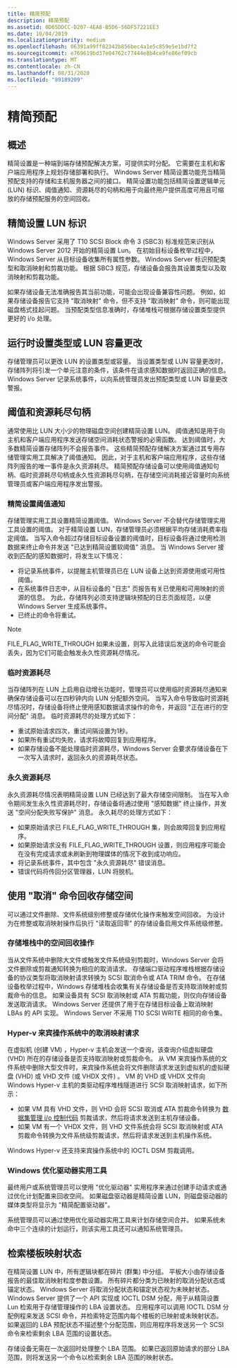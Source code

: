 ```yaml
---
title: 精简预配
description: 精简预配
ms.assetid: 0D65DDCC-D207-4EA8-B5D6-56DF57221EE3
ms.date: 10/04/2019
ms.localizationpriority: medium
ms.openlocfilehash: 06391a99ff82342b856bec4a1e5c859e5e1bd7f2
ms.sourcegitcommit: e769619bd37e04762c77444e8b4ce9fe86ef09cb
ms.translationtype: MT
ms.contentlocale: zh-CN
ms.lasthandoff: 08/31/2020
ms.locfileid: "89189209"
---
```

# <a name="thin-provisioning"></a>精简预配

## <a name="overview"></a>概述

精简设置是一种端到端存储预配解决方案，可提供实时分配。 它需要在主机和客户端应用程序上规划存储部署和执行。 Windows Server 精简设置功能充当精简预配支持的存储和主机服务器之间的接口。 精简设置功能包括精简设置逻辑单元 (LUN) 标识、阈值通知、资源耗尽的句柄和用于向最终用户提供高度可用且可缩放的存储预配服务的空间回收。

## <a name="thin-provisioning-lun-identification"></a>精简设置 LUN 标识

Windows Server 采用了 T10 SCSI Block 命令 3 (SBC3) 标准规范来识别从 Windows Server 2012 开始的精简设置 Lun。 在初始目标设备枚举过程中，Windows Server 从目标设备收集所有属性参数。 Windows Server 标识预配类型和取消映射和剪裁功能。 根据 SBC3 规范，存储设备会报告其设置类型以及取消映射和剪裁功能。

如果存储设备无法准确报告其当前功能，可能会出现设备兼容性问题。 例如，如果存储设备报告它支持 "取消映射" 命令，但不支持 "取消映射" 命令，则可能出现磁盘格式挂起问题。 当预配类型信息准确时，存储堆栈可根据存储设置类型提供更好的 i/o 处理。

## <a name="run-time-provisioning-type-or-lun-capacity-changes"></a>运行时设置类型或 LUN 容量更改

存储管理员可以更改 LUN 的设置类型或容量。 当设置类型或 LUN 容量更改时，存储阵列将引发一个单元注意的条件，该条件在请求感知数据时返回正确的信息。 Windows Server 记录系统事件，以向系统管理员发出预配类型或 LUN 容量更改警报。

## <a name="threshold-and-resource-exhaustion-handles"></a>阈值和资源耗尽句柄

通常使用比 LUN 大小少的物理磁盘空间创建精简设置 LUN。 阈值通知是用于向主机和客户端应用程序发送存储空间消耗状态警报的必需函数。 达到阈值时，大多数精简设置存储阵列不会报告事件。 这些精简预配存储解决方案通过其专用存储管理实用工具解决了阈值通知。 因此，对于主机和客户端应用程序，这些存储阵列报告的唯一事件是永久资源耗尽。 精简预配存储设备可以使用阈值通知句柄、临时资源耗尽句柄或永久性资源耗尽句柄，在存储空间消耗接近容量时向系统管理员或客户端应用程序发出警报。

### <a name="thin-provisioning-threshold-notification"></a>精简设置阈值通知

存储管理实用工具设置精简设置阈值。 Windows Server 不会替代存储管理实用工具设置的阈值。 对于精简设置 LUN，存储管理员必须根据平均存储消耗费率指定阈值。 当写入命令超过存储目标设备设置的阈值时，目标设备将通过使用检测数据来终止命令并发送 "已达到精简设置软阈值" 消息。 当 Windows Server 接收到匹配的感知数据时，将发生以下情况：

- 将记录系统事件，以提醒主机管理员已在 LUN 设备上达到资源使用或可用性阈值。
- 在系统事件日志中，从目标设备的 "日志" 页报告有关已使用和可用映射的资源的信息。 为此，存储阵列必须支持逻辑块预配的日志页面规范，以便 Windows Server 生成系统事件。
- 已终止的命令将重试。

> [!NOTE]
> FILE_FLAG_WRITE_THROUGH 如果未设置，则写入此错误后发送的命令可能会丢失，因为它们可能会触发永久性资源耗尽情况。

### <a name="temporary-resource-exhaustion"></a>临时资源耗尽

当存储阵列在 LUN 上启用自动增长功能时，管理员可以使用临时资源耗尽通知来确保存储设备可以在四秒钟内向 LUN 分配额外空间。 当写入命令导致临时资源耗尽情况时，存储设备将终止使用感知数据请求操作的命令，并返回 "正在进行的空间分配" 消息。 临时资源耗尽的处理方式如下：

- 重试原始请求四次，重试间隔设置为1秒。
- 如果所有重试均失败，请求将故障回复到应用程序。
- 如果存储设备不能处理临时资源耗尽，Windows Server 会要求存储设备在下一次写入请求时，返回永久的资源耗尽状态。

### <a name="permanent-resource-exhaustion"></a>永久资源耗尽

永久资源耗尽情况表明精简设置 LUN 已经达到了最大存储空间限制。 当在写入命令期间发生永久性资源耗尽时，存储设备将通过使用 "感知数据" 终止操作，并发送 "空间分配失败写保护" 消息。 永久耗尽的处理方式如下：

- 如果原始请求已 FILE_FLAG_WRITE_THROUGH 集，则会故障回复到应用程序。
- 如果原始请求没有 FILE_FLAG_WRITE_THROUGH 设置，则应用程序可能会在没有完成请求或未刷新到物理媒体的情况下收到成功响应。
- 将记录系统事件，其中包含 "永久资源耗尽" 错误消息。
- 错误代码将传回分区管理器，LUN 将脱机。

## <a name="storage-space-reclamation-using-the-unmap-command"></a>使用 "取消" 命令回收存储空间

可以通过文件删除、文件系统级别修整或存储优化操作来触发空间回收。 为设计为在修整或取消映射操作后执行 "读取返回零" 的存储设备启用文件系统级修整。

### <a name="space-reclamation-operation-in-the-storage-stack"></a>存储堆栈中的空间回收操作

当从文件系统中删除大文件或触发文件系统级别剪裁时，Windows Server 会将文件删除或剪裁通知转换为相应的取消请求。 存储端口驱动程序堆栈根据存储设备的协议类型将取消映射请求转换为 SCSI 取消命令或 ATA TRIM 命令。 在存储设备枚举过程中，Windows 存储堆栈会收集有关存储设备是否支持取消映射或剪裁命令的信息。 如果设备具有 SCSI 取消映射或 ATA 剪裁功能，则仅向存储设备发送取消请求。 Windows Server 还提供了用于在存储目标设备上取消映射 LBAs 的 API 实现。 Windows Server 不采用 T10 SCSI WRITE 相同的命令集。

### <a name="unmap-requests-from-the-hyper-v-guest-operating-system"></a>Hyper-v 来宾操作系统中的取消映射请求

在虚拟机 (创建 VM) ，Hyper-v 主机会发送一个查询，该查询介绍虚拟硬盘 (VHD) 所在的存储设备是否支持取消映射或剪裁命令。 从 VM 来宾操作系统的文件系统中删除大型文件时，来宾操作系统会将文件删除请求发送到虚拟机的虚拟硬盘 (VHD) 或 VHD 文件 (或 VHDX 文件) 。 VM 的 VHD 或 VHDX 文件向 Windows Hyper-v 主机的类驱动程序堆栈隧道进行 SCSI 取消映射请求，如下所示：

- 如果 VM 具有 VHD 文件，则 VHD 会将 SCSI 取消或 ATA 剪裁命令转换为 [数据集管理 i/o 控制代码](./data-set-management-overview.md) 剪裁请求，然后将请求发送到主机存储设备。
- 如果 VM 有一个 VHDX 文件，则 VHD 文件系统会将 SCSI 取消映射或 ATA 剪裁命令转换为文件系统级剪裁请求，然后将请求发送到主机操作系统。

Windows Hyper-v 还支持来宾操作系统中的 IOCTL DSM 剪裁调用。

### <a name="windows-optimize-drives-utility"></a>Windows 优化驱动器实用工具

最终用户或系统管理员可以使用 "优化驱动器" 实用程序来通过创建手动请求或通过优化计划配置来回收空间。 如果磁盘驱动器是精简设置 LUN，则磁盘驱动器的媒体类型将显示为 "精简配置驱动器"。

系统管理员可以通过使用优化驱动器实用工具来计划存储空间合并。 如果系统未命中三个连续的计划运行，则该实用工具还可以通知系统管理员。

## <a name="retrieving-the-slab-mapping-state"></a>检索楼板映射状态

在精简设置 LUN 中，所有逻辑块都在碎片 (群集) 中分组。 平板大小由存储设备报告的最佳取消映射粒度参数设置。 所有碎片都分类为已映射的取消分配状态或锚定状态。 Windows Server 将取消分配状态和锚定状态视为未映射状态。 Windows Server 提供了一个 API 实现或 IOCTL DSM 分配，用于从精简设置 Lun 检索用于存储管理操作的 LBA 设置状态。 应用程序可以调用 IOCTL DSM 分配例程来发送 SCSI 命令，并检索特定范围内每个楼板的已映射或未映射状态。 如果返回的 LBA 预配状态不描述整个分配范围，则应用程序将发送另一个 SCSI 命令来检索剩余 LBA 范围的设置状态。

存储设备无需在一次返回时处理整个 LBA 范围。 如果已返回原始请求的部分 LBA 范围，则将发送另一个命令以检索剩余 LBA 范围的映射状态。